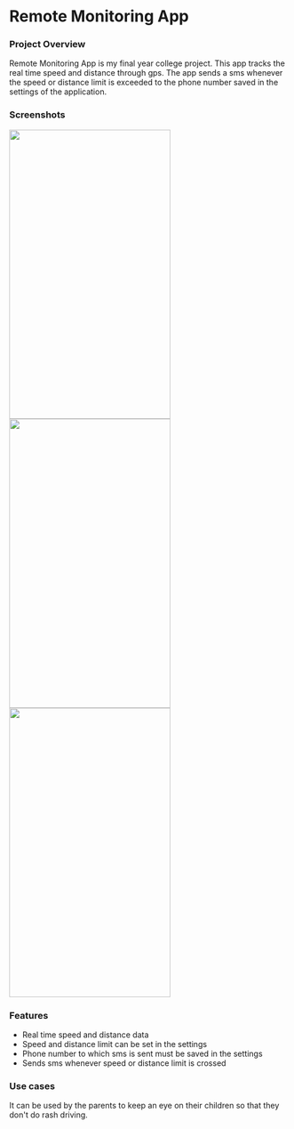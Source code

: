 Remote Monitoring App
====

### Project Overview
Remote Monitoring App is my final year college project. This app tracks the real time speed and distance through gps. The app sends a sms whenever the speed or distance limit is exceeded to the phone number saved in the settings of the application.

### Screenshots

<img src="https://cloud.githubusercontent.com/assets/20086830/24314225/92f3315c-1106-11e7-974b-ea16aef24833.png" height=520 width =290/> <img src="https://cloud.githubusercontent.com/assets/20086830/24314225/92f3315c-1106-11e7-974b-ea16aef24833.png" height=520 width =290/>  <img src="https://cloud.githubusercontent.com/assets/20086830/24314643/b24541e2-1108-11e7-8b45-db678bbafbb9.png" height=520 width =290/>

### Features

* Real time speed and distance data
* Speed and distance limit can be set in the settings
* Phone number to which sms is sent must be saved in the settings
* Sends sms whenever speed or distance limit is crossed

### Use cases

It can be used by the parents to keep an eye on their children so that they don't do rash driving.
